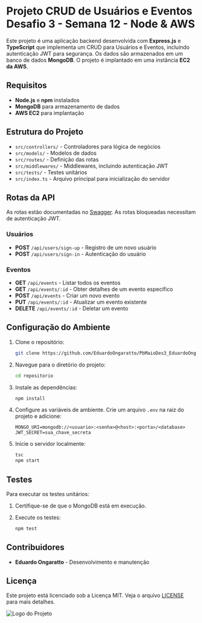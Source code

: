 
# Projeto CRUD de Usuários e Eventos  Desafio 3 - Semana 12 - Node & AWS

Este projeto é uma aplicação backend desenvolvida com **Express.js** e **TypeScript** que implementa um CRUD para Usuários e Eventos, incluindo autenticação JWT para segurança. Os dados são armazenados em um banco de dados **MongoDB**. O projeto é implantado em uma instância **EC2 da AWS**.

## Requisitos

- **Node.js** e **npm** instalados
- **MongoDB** para armazenamento de dados
- **AWS EC2** para implantação

## Estrutura do Projeto

- `src/controllers/` - Controladores para lógica de negócios
- `src/models/` - Modelos de dados
- `src/routes/` - Definição das rotas
- `src/middlewares/` - Middlewares, incluindo autenticação JWT
- `src/tests/` - Testes unitários
- `src/index.ts` - Arquivo principal para inicialização do servidor

## Rotas da API

As rotas estão documentadas no [Swagger](https://app.swaggerhub.com/apis/docs/PAULOSENA/sp_nigeria_third_challenge/1.0.0). As rotas bloqueadas necessitam de autenticação JWT.

### Usuários

- **POST** `/api/users/sign-up` - Registro de um novo usuário
- **POST** `/api/users/sign-in` - Autenticação do usuário

### Eventos

- **GET** `/api/events` - Listar todos os eventos
- **GET** `/api/events/:id` - Obter detalhes de um evento específico
- **POST** `/api/events` - Criar um novo evento
- **PUT** `/api/events/:id` - Atualizar um evento existente
- **DELETE** `/api/events/:id` - Deletar um evento

## Configuração do Ambiente

1. Clone o repositório:

    ```bash
    git clone https://github.com/EduardoOngaratto/PbMaioDes3_EduardoOngaratto
    ```

2. Navegue para o diretório do projeto:

    ```bash
    cd repositorio
    ```

3. Instale as dependências:

    ```bash
    npm install
    ```

4. Configure as variáveis de ambiente. Crie um arquivo `.env` na raiz do projeto e adicione:

    ```
    MONGO_URI=mongodb://<usuario>:<senha>@<host>:<porta>/<database>
    JWT_SECRET=sua_chave_secreta
    ```

5. Inicie o servidor localmente:

    ```bash
    tsc
    npm start
    ```

## Testes

Para executar os testes unitários:

1. Certifique-se de que o MongoDB está em execução.
2. Execute os testes:

    ```bash
    npm test
    ```

## Contribuidores

- **Eduardo Ongaratto** - Desenvolvimento e manutenção


## Licença

Este projeto está licenciado sob a Licença MIT. Veja o arquivo [LICENSE](./LICENSE) para mais detalhes.


![Logo do Projeto](https://s3.sa-east-1.amazonaws.com/remotar-assets-prod/company-profile-covers/cl7god9gt00lx04wg4p2a93zt.jpg)
